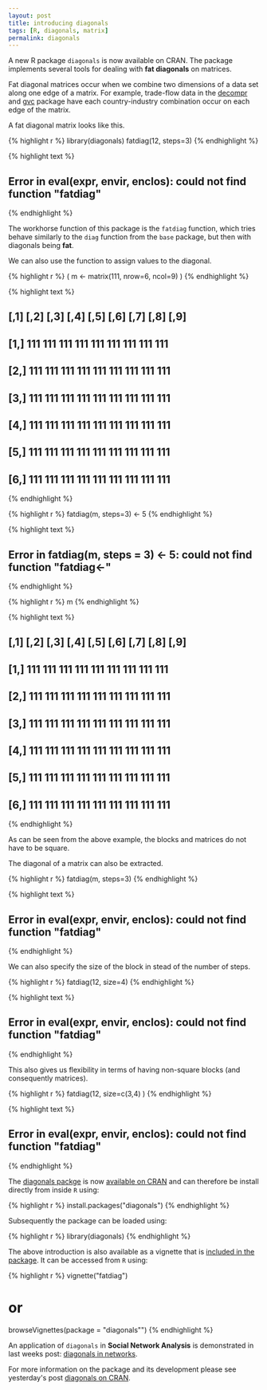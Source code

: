 ```yaml
---
layout: post
title: introducing diagonals
tags: [R, diagonals, matrix]
permalink: diagonals
---
```


A new R package `diagonals` is now available on CRAN. The package implements several tools for dealing with **fat diagonals** on matrices.

Fat diagonal matrices occur when we combine two dimensions of a data set along one edge of a matrix. For example, trade-flow data in the [decompr](http://cran.r-project.org/package=decompr) and [gvc](http://cran.r-project.org/package=gvc) package have each country-industry combination occur on each edge of the matrix. 

A fat diagonal matrix looks like this.


{% highlight r %}
library(diagonals)
fatdiag(12, steps=3)
{% endhighlight %}



{% highlight text %}
## Error in eval(expr, envir, enclos): could not find function "fatdiag"
{% endhighlight %}

The workhorse function of this package is the `fatdiag` function, which tries behave similarly to the `diag` function from the `base` package, but then with diagonals being **fat**.

We can also use the function to assign values to the diagonal.


{% highlight r %}
( m <- matrix(111, nrow=6, ncol=9) )
{% endhighlight %}



{% highlight text %}
##      [,1] [,2] [,3] [,4] [,5] [,6] [,7] [,8] [,9]
## [1,]  111  111  111  111  111  111  111  111  111
## [2,]  111  111  111  111  111  111  111  111  111
## [3,]  111  111  111  111  111  111  111  111  111
## [4,]  111  111  111  111  111  111  111  111  111
## [5,]  111  111  111  111  111  111  111  111  111
## [6,]  111  111  111  111  111  111  111  111  111
{% endhighlight %}



{% highlight r %}
fatdiag(m, steps=3) <- 5
{% endhighlight %}



{% highlight text %}
## Error in fatdiag(m, steps = 3) <- 5: could not find function "fatdiag<-"
{% endhighlight %}



{% highlight r %}
m
{% endhighlight %}



{% highlight text %}
##      [,1] [,2] [,3] [,4] [,5] [,6] [,7] [,8] [,9]
## [1,]  111  111  111  111  111  111  111  111  111
## [2,]  111  111  111  111  111  111  111  111  111
## [3,]  111  111  111  111  111  111  111  111  111
## [4,]  111  111  111  111  111  111  111  111  111
## [5,]  111  111  111  111  111  111  111  111  111
## [6,]  111  111  111  111  111  111  111  111  111
{% endhighlight %}

As can be seen from the above example, the blocks and matrices do not have to be square.

The diagonal of a matrix can also be extracted.


{% highlight r %}
fatdiag(m, steps=3)
{% endhighlight %}



{% highlight text %}
## Error in eval(expr, envir, enclos): could not find function "fatdiag"
{% endhighlight %}

We can also specify the size of the block in stead of the number of steps.


{% highlight r %}
fatdiag(12, size=4)
{% endhighlight %}



{% highlight text %}
## Error in eval(expr, envir, enclos): could not find function "fatdiag"
{% endhighlight %}

This also gives us flexibility in terms of having non-square blocks (and consequently matrices).


{% highlight r %}
fatdiag(12, size=c(3,4) )
{% endhighlight %}



{% highlight text %}
## Error in eval(expr, envir, enclos): could not find function "fatdiag"
{% endhighlight %}

The [diagonals packge](http://cran.r-project.org/?package=diagonals) is now [available on CRAN](/diagonals-cran) and can therefore be install directly from inside `R` using:


{% highlight r %}
install.packages("diagonals")
{% endhighlight %}

Subsequently the package can be loaded using:


{% highlight r %}
library(diagonals)
{% endhighlight %}

The above introduction is also available as a vignette that is [included in the package](http://cran.r-project.org/web/packages/diagonals/vignettes/fatdiag.html).
It can be accessed from `R` using:


{% highlight r %}
vignette("fatdiag")

# or
browseVignettes(package = "diagonals"")
{% endhighlight %}

An application of `diagonals` in **Social Network Analysis** is demonstrated in last weeks post: [diagonals in networks](/diagonals-network).

For more information on the package and its development please see yesterday's post [diagonals on CRAN](/diagonals-cran).
